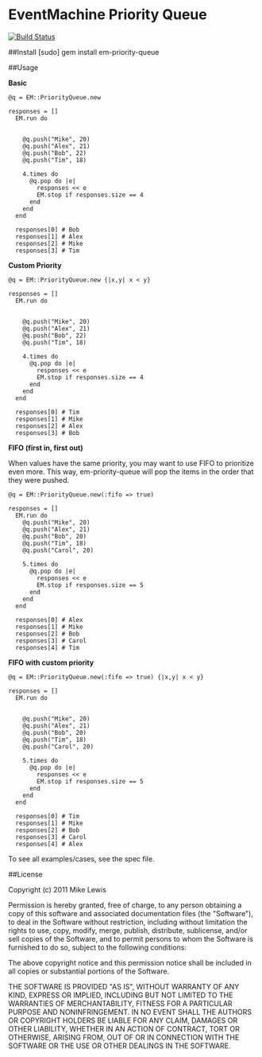 EventMachine Priority Queue
=============

[![Build Status](https://secure.travis-ci.org/mikelewis/em-priority-queue.png)](http://travis-ci.org/mikelewis/[em-priority-queue])


##Install
    [sudo] gem install em-priority-queue

##Usage

  **Basic**

    @q = EM::PriorityQueue.new

    responses = []
      EM.run do


        @q.push("Mike", 20)
        @q.push("Alex", 21)
        @q.push("Bob", 22)
        @q.push("Tim", 18)

        4.times do
          @q.pop do |e|
            responses << e
            EM.stop if responses.size == 4
          end
        end
      end

      responses[0] # Bob
      responses[1] # Alex
      responses[2] # Mike
      responses[3] # Tim

  **Custom Priority**

    @q = EM::PriorityQueue.new {|x,y| x < y}

    responses = []
      EM.run do


        @q.push("Mike", 20)
        @q.push("Alex", 21)
        @q.push("Bob", 22)
        @q.push("Tim", 18)

        4.times do
          @q.pop do |e|
            responses << e
            EM.stop if responses.size == 4
          end
        end
      end

      responses[0] # Tim
      responses[1] # Mike
      responses[2] # Alex
      responses[3] # Bob


  **FIFO (first in, first out)**

  When values have the same priority, you may want to use FIFO to prioritize even more. This way, em-priority-queue will pop the items in the order that they were pushed.

    @q = EM::PriorityQueue.new(:fifo => true)

    responses = []
      EM.run do
        @q.push("Mike", 20)
        @q.push("Alex", 21)
        @q.push("Bob", 20)
        @q.push("Tim", 18)
        @q.push("Carol", 20)

        5.times do
          @q.pop do |e|
            responses << e
            EM.stop if responses.size == 5
          end
        end
      end

      responses[0] # Alex
      responses[1] # Mike
      responses[2] # Bob
      responses[3] # Carol
      responses[4] # Tim

  **FIFO with custom priority**

    @q = EM::PriorityQueue.new(:fifo => true) {|x,y| x < y}

    responses = []
      EM.run do


        @q.push("Mike", 20)
        @q.push("Alex", 21)
        @q.push("Bob", 20)
        @q.push("Tim", 18)
        @q.push("Carol", 20)

        5.times do
          @q.pop do |e|
            responses << e
            EM.stop if responses.size == 5
          end
        end
      end

      responses[0] # Tim
      responses[1] # Mike
      responses[2] # Bob
      responses[3] # Carol
      responses[4] # Alex





  To see all examples/cases, see the spec file.


##License

Copyright (c) 2011 Mike Lewis

Permission is hereby granted, free of charge, to any person obtaining a copy of this software and associated documentation files (the "Software"), to deal in the Software without restriction, including without limitation the rights to use, copy, modify, merge, publish, distribute, sublicense, and/or sell copies of the Software, and to permit persons to whom the Software is furnished to do so, subject to the following conditions:

The above copyright notice and this permission notice shall be included in all copies or substantial portions of the Software.

THE SOFTWARE IS PROVIDED "AS IS", WITHOUT WARRANTY OF ANY KIND, EXPRESS OR IMPLIED, INCLUDING BUT NOT LIMITED TO THE WARRANTIES OF MERCHANTABILITY, FITNESS FOR A PARTICULAR PURPOSE AND NONINFRINGEMENT. IN NO EVENT SHALL THE AUTHORS OR COPYRIGHT HOLDERS BE LIABLE FOR ANY CLAIM, DAMAGES OR OTHER LIABILITY, WHETHER IN AN ACTION OF CONTRACT, TORT OR OTHERWISE, ARISING FROM, OUT OF OR IN CONNECTION WITH THE SOFTWARE OR THE USE OR OTHER DEALINGS IN THE SOFTWARE.
